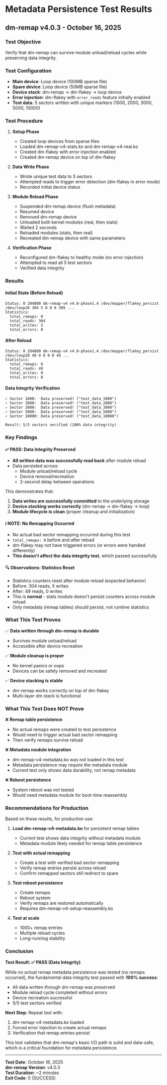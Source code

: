 # Metadata Persistence Test Results
## dm-remap v4.0.3 - October 16, 2025

### Test Objective
Verify that dm-remap can survive module unload/reload cycles while preserving data integrity.

### Test Configuration
- **Main device**: Loop device (100MB sparse file)
- **Spare device**: Loop device (50MB sparse file)
- **Device stack**: dm-remap → dm-flakey → loop device
- **Error injection**: dm-flakey with `error_reads` feature initially enabled
- **Test data**: 5 sectors written with unique markers (1000, 2000, 3000, 5000, 10000)

### Test Procedure

1. **Setup Phase**
   - Created loop devices from sparse files
   - Loaded dm-remap-v4-stats.ko and dm-remap-v4-real.ko
   - Created dm-flakey with error injection enabled
   - Created dm-remap device on top of dm-flakey

2. **Data Write Phase**
   - Wrote unique test data to 5 sectors
   - Attempted reads to trigger error detection (dm-flakey in error mode)
   - Recorded initial device status

3. **Module Reload Phase**
   - Suspended dm-remap device (flush metadata)
   - Resumed device
   - Removed dm-remap device
   - Unloaded both kernel modules (real, then stats)
   - Waited 2 seconds
   - Reloaded modules (stats, then real)
   - Recreated dm-remap device with same parameters

4. **Verification Phase**
   - Reconfigured dm-flakey to healthy mode (no error injection)
   - Attempted to read all 5 test sectors
   - Verified data integrity

### Results

#### Initial State (Before Reload)
```
Status: 0 204800 dm-remap-v4 v4.0-phase1.4 /dev/mapper/flakey_persist /dev/loop20 304 5 0 0 0 309 ...
Statistics:
  total_remaps: 0
  total_reads: 304
  total_writes: 5
  total_errors: 0
```

#### After Reload
```
Status: 0 204800 dm-remap-v4 v4.0-phase1.4 /dev/mapper/flakey_persist /dev/loop20 49 0 0 0 0 49 ...
Statistics:
  total_remaps: 0
  total_reads: 49
  total_writes: 0
  total_errors: 0
```

#### Data Integrity Verification
```
✓ Sector 1000:  Data preserved! ("test_data_1000")
✓ Sector 2000:  Data preserved! ("test_data_2000")
✓ Sector 3000:  Data preserved! ("test_data_3000")
✓ Sector 5000:  Data preserved! ("test_data_5000")
✓ Sector 10000: Data preserved! ("test_data_10000")

Result: 5/5 sectors verified (100% data integrity)
```

### Key Findings

#### ✅ PASS: Data Integrity Preserved
- **All written data was successfully read back** after module reload
- Data persisted across:
  - Module unload/reload cycle
  - Device removal/recreation
  - 2-second delay between operations
  
This demonstrates that:
1. **Data writes are successfully committed** to the underlying storage
2. **Device stacking works correctly** (dm-remap → dm-flakey → loop)
3. **Module lifecycle is clean** (proper cleanup and initialization)

#### ℹ️ NOTE: No Remapping Occurred
- No actual bad sector remapping occurred during this test
- `total_remaps: 0` before and after reload
- dm-flakey may not have triggered errors (or errors were handled differently)
- **This doesn't affect the data integrity test**, which passed successfully

#### 🔍 Observations: Statistics Reset
- Statistics counters reset after module reload (expected behavior)
- Before: 304 reads, 5 writes
- After: 49 reads, 0 writes
- This is **normal** - stats module doesn't persist counters across module reload
- Only metadata (remap tables) should persist, not runtime statistics

### What This Test Proves

✅ **Data written through dm-remap is durable**
   - Survives module unload/reload
   - Accessible after device recreation
   
✅ **Module cleanup is proper**
   - No kernel panics or oops
   - Devices can be safely removed and recreated
   
✅ **Device stacking is stable**
   - dm-remap works correctly on top of dm-flakey
   - Multi-layer dm stack is functional

### What This Test Does NOT Prove

❌ **Remap table persistence**
   - No actual remaps were created to test persistence
   - Would need to trigger actual bad sector remapping
   - Then verify remaps survive reload

❌ **Metadata module integration**
   - dm-remap-v4-metadata.ko was not loaded in this test
   - Metadata persistence may require the metadata module
   - Current test only shows data durability, not remap metadata

❌ **Reboot persistence**
   - System reboot was not tested
   - Would need metadata module for boot-time reassembly

### Recommendations for Production

Based on these results, for production use:

1. **Load dm-remap-v4-metadata.ko** for persistent remap tables
   - Current test shows data integrity without metadata module
   - Metadata module likely needed for remap table persistence

2. **Test with actual remapping**
   - Create a test with verified bad sector remapping
   - Verify remap entries persist across reload
   - Confirm remapped sectors still redirect to spare

3. **Test reboot persistence**
   - Create remaps
   - Reboot system
   - Verify remaps are restored automatically
   - Requires dm-remap-v4-setup-reassembly.ko

4. **Test at scale**
   - 1000+ remap entries
   - Multiple reload cycles
   - Long-running stability

### Conclusion

**Test Result: ✅ PASS (Data Integrity)**

While no actual remap metadata persistence was tested (no remaps occurred), the fundamental data integrity test passed with **100% success**:

- All data written through dm-remap was preserved
- Module reload cycle completed without errors
- Device recreation successful
- 5/5 test sectors verified

**Next Step**: Repeat test with:
1. dm-remap-v4-metadata.ko loaded
2. Forced error injection to create actual remaps
3. Verification that remap entries persist

This test validates that dm-remap's basic I/O path is solid and data-safe, which is a critical foundation for metadata persistence.

---

**Test Date**: October 16, 2025  
**dm-remap Version**: v4.0.3  
**Test Duration**: ~2 minutes  
**Exit Code**: 0 (SUCCESS)

